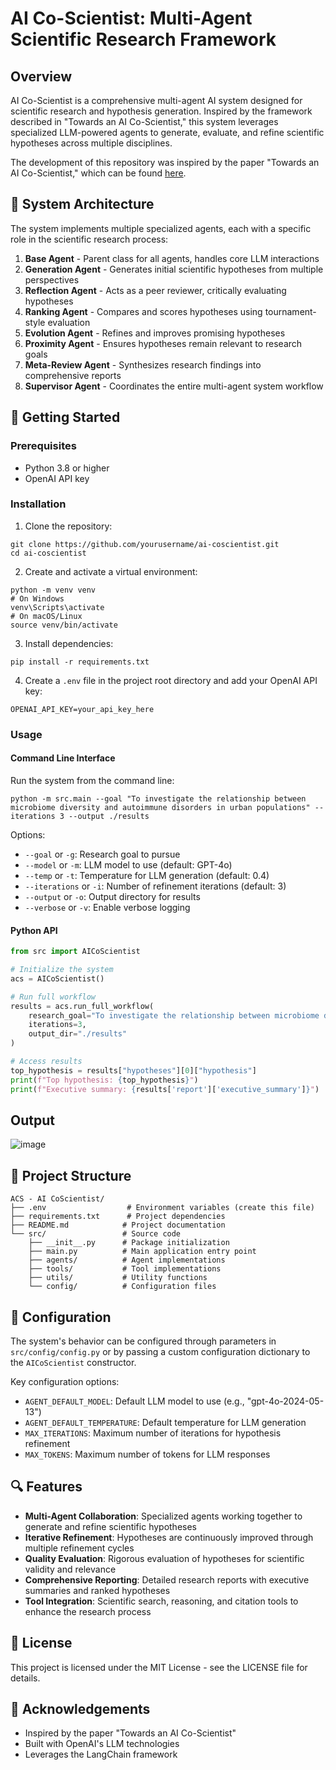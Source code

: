 # AI Co-Scientist: Multi-Agent Scientific Research Framework

## Overview

AI Co-Scientist is a comprehensive multi-agent AI system designed for scientific research and hypothesis generation. Inspired by the framework described in "Towards an AI Co-Scientist," this system leverages specialized LLM-powered agents to generate, evaluate, and refine scientific hypotheses across multiple disciplines.

The development of this repository was inspired by the paper "Towards an AI Co-Scientist," which can be found [here](https://arxiv.org/pdf/2502.18864).

## 🧩 System Architecture

The system implements multiple specialized agents, each with a specific role in the scientific research process:

1. **Base Agent** - Parent class for all agents, handles core LLM interactions
2. **Generation Agent** - Generates initial scientific hypotheses from multiple perspectives
3. **Reflection Agent** - Acts as a peer reviewer, critically evaluating hypotheses
4. **Ranking Agent** - Compares and scores hypotheses using tournament-style evaluation
5. **Evolution Agent** - Refines and improves promising hypotheses
6. **Proximity Agent** - Ensures hypotheses remain relevant to research goals
7. **Meta-Review Agent** - Synthesizes research findings into comprehensive reports
8. **Supervisor Agent** - Coordinates the entire multi-agent system workflow

## 🚀 Getting Started

### Prerequisites

- Python 3.8 or higher
- OpenAI API key

### Installation

1. Clone the repository:
```
git clone https://github.com/yourusername/ai-coscientist.git
cd ai-coscientist
```

2. Create and activate a virtual environment:
```
python -m venv venv
# On Windows
venv\Scripts\activate
# On macOS/Linux
source venv/bin/activate
```

3. Install dependencies:
```
pip install -r requirements.txt
```

4. Create a `.env` file in the project root directory and add your OpenAI API key:
```
OPENAI_API_KEY=your_api_key_here
```

### Usage

#### Command Line Interface

Run the system from the command line:

```
python -m src.main --goal "To investigate the relationship between microbiome diversity and autoimmune disorders in urban populations" --iterations 3 --output ./results
```

Options:
- `--goal` or `-g`: Research goal to pursue
- `--model` or `-m`: LLM model to use (default: GPT-4o)
- `--temp` or `-t`: Temperature for LLM generation (default: 0.4)
- `--iterations` or `-i`: Number of refinement iterations (default: 3)
- `--output` or `-o`: Output directory for results
- `--verbose` or `-v`: Enable verbose logging

#### Python API

```python
from src import AICoScientist

# Initialize the system
acs = AICoScientist()

# Run full workflow
results = acs.run_full_workflow(
    research_goal="To investigate the relationship between microbiome diversity and autoimmune disorders in urban populations",
    iterations=3,
    output_dir="./results"
)

# Access results
top_hypothesis = results["hypotheses"][0]["hypothesis"]
print(f"Top hypothesis: {top_hypothesis}")
print(f"Executive summary: {results['report']['executive_summary']}")
```
## Output
![image](https://github.com/user-attachments/assets/d41a43fd-a272-4a37-a2e3-f2b8f5d674d1)


## 📂 Project Structure

```
ACS - AI CoScientist/
├── .env                  # Environment variables (create this file)
├── requirements.txt      # Project dependencies
├── README.md            # Project documentation
└── src/                 # Source code
    ├── __init__.py      # Package initialization
    ├── main.py          # Main application entry point
    ├── agents/          # Agent implementations
    ├── tools/           # Tool implementations
    ├── utils/           # Utility functions
    └── config/          # Configuration files
```

## 🔧 Configuration

The system's behavior can be configured through parameters in `src/config/config.py` or by passing a custom configuration dictionary to the `AICoScientist` constructor.

Key configuration options:
- `AGENT_DEFAULT_MODEL`: Default LLM model to use (e.g., "gpt-4o-2024-05-13")
- `AGENT_DEFAULT_TEMPERATURE`: Default temperature for LLM generation
- `MAX_ITERATIONS`: Maximum number of iterations for hypothesis refinement
- `MAX_TOKENS`: Maximum number of tokens for LLM responses

## 🔍 Features

- **Multi-Agent Collaboration**: Specialized agents working together to generate and refine scientific hypotheses
- **Iterative Refinement**: Hypotheses are continuously improved through multiple refinement cycles
- **Quality Evaluation**: Rigorous evaluation of hypotheses for scientific validity and relevance
- **Comprehensive Reporting**: Detailed research reports with executive summaries and ranked hypotheses
- **Tool Integration**: Scientific search, reasoning, and citation tools to enhance the research process

## 📝 License

This project is licensed under the MIT License - see the LICENSE file for details.

## 🙏 Acknowledgements

- Inspired by the paper "Towards an AI Co-Scientist"
- Built with OpenAI's LLM technologies
- Leverages the LangChain framework
